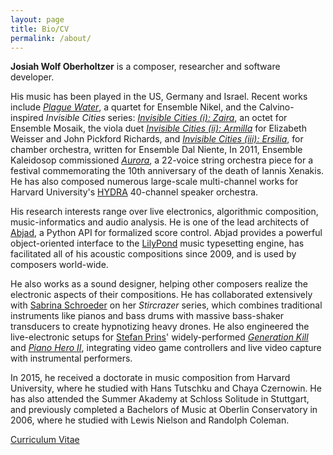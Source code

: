 ```yaml
---
layout: page
title: Bio/CV
permalink: /about/
---
```


**Josiah Wolf Oberholtzer** is a composer, researcher and software developer.

His music has been played in the US, Germany and Israel. Recent works include
[*Plague Water*][pw], a quartet for Ensemble Nikel, and the Calvino-inspired
*Invisible Cities* series: [*Invisible Cities (i): Zaira*][zaira], an octet for
Ensemble Mosaik, the viola duet [*Invisible Cities (ii): Armilla*][armilla] for
Elizabeth Weisser and John Pickford Richards, and [*Invisible Cities (iii):
Ersilia*][ersilia], for chamber orchestra, written for Ensemble Dal Niente, In
2011, Ensemble Kaleidosop commissioned [*Aurora*][aurora], a 22-voice string
orchestra piece for a festival commemorating the 10th anniversary of the death
of Iannis Xenakis. He has also composed numerous large-scale multi-channel
works for Harvard University's [HYDRA][hydra] 40-channel speaker orchestra.

His research interests range over live electronics, algorithmic composition,
music-informatics and audio analysis. He is one of the lead architects of
[Abjad][abjad], a Python API for formalized score control. Abjad provides a
powerful object-oriented interface to the [LilyPond][lilypond] music
typesetting engine, has facilitated all of his acoustic compositions since
2009, and is used by composers world-wide.

He also works as a sound designer, helping other composers realize the
electronic aspects of their compositions. He has collaborated extensively with
[Sabrina Schroeder][schroeder] on her *Stircrazer* series, which combines
traditional instruments like pianos and bass drums with massive bass-shaker
transducers to create hypnotizing heavy drones. He also engineered the
live-electronic setups for [Stefan Prins][prins]' widely-performed [*Generation
Kill*][genkill] and [*Piano Hero II*][ph2], integrating video game controllers
and live video capture with instrumental performers.

In 2015, he received a doctorate in music composition from Harvard University,
where he studied with Hans Tutschku and Chaya Czernowin. He has also attended
the Summer Akademy at Schloss Solitude in Stuttgart, and previously completed a
Bachelors of Music at Oberlin Conservatory in 2006, where he studied with Lewis
Nielson and Randolph Coleman.

[Curriculum Vitae][cv]

[abjad]: /code/abjad/
[armilla]: /scores/armilla/
[aurora]: /scores/aurora/
[cv]: https://josiahwolfoberholtzer.com/assets/pdfs/josiah-wolf-oberholtzer-cv.pdf
[ersilia]: /scores/ersilia/
[genkill]: https://vimeo.com/63164780
[hydra]: https://huseac.fas.harvard.edu/hydra/
[lilypond]: http://lilypond.org
[ph2]: https://vimeo.com/67093231 
[prins]: https://www.stefanprins.be
[pw]: /scores/plague-water/
[schroeder]: https://sabrinaschroeder.com
[shakers]: https://www.youtube.com/watch?v=pmhTjWLeZtM
[zaira]: /scores/zaira/
